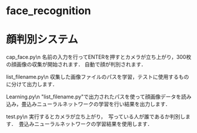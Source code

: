 # face_recognition
# 顔判別システム

cap_face.py\n
名前の入力を行ってENTERを押すとカメラが立ち上がり，300枚の顔画像の収集が開始されます． 自動で顔が判別されます．

list_filename.py\n
収集した画像ファイルのパスを学習，テストに使用するものに分けて出力します．

Learning.py\n
"list_filename.py"で出力されたパスを使って顔画像データを読み込み，畳込みニューラルネットワークの学習を行い結果を出力します．

test.py\n
実行するとカメラが立ち上がり，　写っている人が誰であるか判別します．　畳込みニューラルネットワークの学習結果を使用します．
